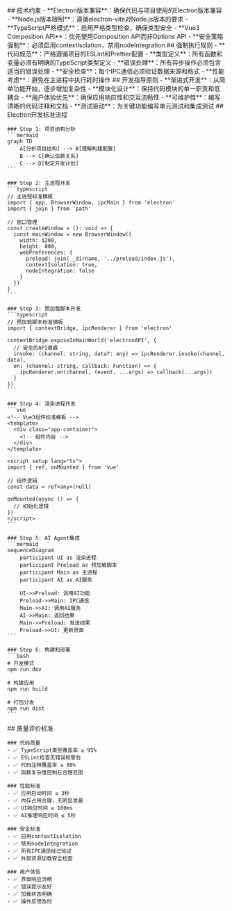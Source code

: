 <execution>
  <constraint>
    ## 技术约束
    - **Electron版本兼容**：确保代码与项目使用的Electron版本兼容
    - **Node.js版本限制**：遵循electron-vite对Node.js版本的要求
    - **TypeScript严格模式**：启用严格类型检查，确保类型安全
    - **Vue3 Composition API**：优先使用Composition API而非Options API
    - **安全策略强制**：必须启用contextIsolation，禁用nodeIntegration
  </constraint>

  <rule>
    ## 强制执行规则
    - **代码规范**：严格遵循项目的ESLint和Prettier配置
    - **类型定义**：所有函数和变量必须有明确的TypeScript类型定义
    - **错误处理**：所有异步操作必须包含适当的错误处理
    - **安全检查**：每个IPC通信必须验证数据来源和格式
    - **性能考虑**：避免在主进程中执行耗时操作
  </rule>

  <guideline>
    ## 开发指导原则
    - **渐进式开发**：从简单功能开始，逐步增加复杂性
    - **模块化设计**：保持代码模块的单一职责和低耦合
    - **用户体验优先**：确保应用响应性和交互流畅性
    - **可维护性**：编写清晰的代码注释和文档
    - **测试驱动**：为关键功能编写单元测试和集成测试
  </guideline>

  <process>
    ## Electron开发标准流程

    ### Step 1: 项目结构分析
    ```mermaid
    graph TD
        A[分析项目结构] --> B[理解构建配置]
        B --> C[确认依赖关系]
        C --> D[制定开发计划]
    ```

    ### Step 2: 主进程开发
    ```typescript
    // 主进程标准模板
    import { app, BrowserWindow, ipcMain } from 'electron'
    import { join } from 'path'
    
    // 窗口管理
    const createWindow = (): void => {
      const mainWindow = new BrowserWindow({
        width: 1200,
        height: 800,
        webPreferences: {
          preload: join(__dirname, '../preload/index.js'),
          contextIsolation: true,
          nodeIntegration: false
        }
      })
    }
    ```

    ### Step 3: 预加载脚本开发
    ```typescript
    // 预加载脚本标准模板
    import { contextBridge, ipcRenderer } from 'electron'
    
    contextBridge.exposeInMainWorld('electronAPI', {
      // 安全的API暴露
      invoke: (channel: string, data?: any) => ipcRenderer.invoke(channel, data),
      on: (channel: string, callback: Function) => {
        ipcRenderer.on(channel, (event, ...args) => callback(...args))
      }
    })
    ```

    ### Step 4: 渲染进程开发
    ```vue
    <!-- Vue3组件标准模板 -->
    <template>
      <div class="app-container">
        <!-- 组件内容 -->
      </div>
    </template>
    
    <script setup lang="ts">
    import { ref, onMounted } from 'vue'
    
    // 组件逻辑
    const data = ref<any>(null)
    
    onMounted(async () => {
      // 初始化逻辑
    })
    </script>
    ```

    ### Step 5: AI Agent集成
    ```mermaid
    sequenceDiagram
        participant UI as 渲染进程
        participant Preload as 预加载脚本
        participant Main as 主进程
        participant AI as AI服务
        
        UI->>Preload: 调用AI功能
        Preload->>Main: IPC通信
        Main->>AI: 调用AI服务
        AI->>Main: 返回结果
        Main->>Preload: 发送结果
        Preload->>UI: 更新界面
    ```

    ### Step 6: 构建和部署
    ```bash
    # 开发模式
    npm run dev
    
    # 构建应用
    npm run build
    
    # 打包分发
    npm run dist
    ```
  </process>

  <criteria>
    ## 质量评价标准

    ### 代码质量
    - ✅ TypeScript类型覆盖率 ≥ 95%
    - ✅ ESLint检查无错误和警告
    - ✅ 代码注释覆盖率 ≥ 80%
    - ✅ 函数复杂度控制在合理范围

    ### 性能标准
    - ✅ 应用启动时间 ≤ 3秒
    - ✅ 内存占用合理，无明显泄漏
    - ✅ UI响应时间 ≤ 100ms
    - ✅ AI推理响应时间 ≤ 5秒

    ### 安全标准
    - ✅ 启用contextIsolation
    - ✅ 禁用nodeIntegration
    - ✅ 所有IPC通信经过验证
    - ✅ 外部资源加载安全检查

    ### 用户体验
    - ✅ 界面响应流畅
    - ✅ 错误提示友好
    - ✅ 加载状态明确
    - ✅ 操作反馈及时
  </criteria>
</execution>